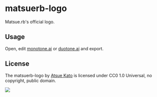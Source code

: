 # matsuerb-logo

Matsue.rb's official logo.

## Usage

Open, edit [monotone.ai](monotone.ai) or [duotone.ai](duotone.ai) and export.

## License

The matsuerb-logo by [Atsue Kato](https://github.com/KatoAtsue) is licensed under CC0 1.0 Universal, no copyright, public domain.

[![](http://i.creativecommons.org/p/zero/1.0/88x31.png)](http://creativecommons.org/publicdomain/zero/1.0/)
